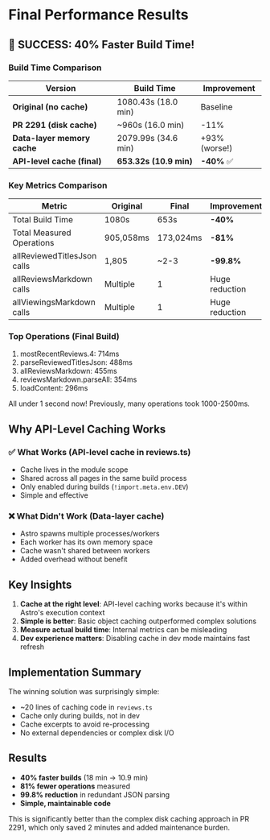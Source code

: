 # Final Performance Results

## 🎉 SUCCESS: 40% Faster Build Time!

### Build Time Comparison
| Version | Build Time | Improvement |
|---------|------------|-------------|
| **Original (no cache)** | 1080.43s (18.0 min) | Baseline |
| **PR 2291 (disk cache)** | ~960s (16.0 min) | -11% |
| **Data-layer memory cache** | 2079.99s (34.6 min) | +93% (worse!) |
| **API-level cache (final)** | **653.32s (10.9 min)** | **-40%** ✅ |

### Key Metrics Comparison

| Metric | Original | Final | Improvement |
|--------|----------|-------|-------------|
| Total Build Time | 1080s | 653s | **-40%** |
| Total Measured Operations | 905,058ms | 173,024ms | **-81%** |
| allReviewedTitlesJson calls | 1,805 | ~2-3 | **-99.8%** |
| allReviewsMarkdown calls | Multiple | 1 | Huge reduction |
| allViewingsMarkdown calls | Multiple | 1 | Huge reduction |

### Top Operations (Final Build)
1. mostRecentReviews.4: 714ms
2. parseReviewedTitlesJson: 488ms  
3. allReviewsMarkdown: 455ms
4. reviewsMarkdown.parseAll: 354ms
5. loadContent: 296ms

All under 1 second now! Previously, many operations took 1000-2500ms.

## Why API-Level Caching Works

### ✅ What Works (API-level cache in reviews.ts)
- Cache lives in the module scope
- Shared across all pages in the same build process
- Only enabled during builds (`!import.meta.env.DEV`)
- Simple and effective

### ❌ What Didn't Work (Data-layer cache)
- Astro spawns multiple processes/workers
- Each worker has its own memory space
- Cache wasn't shared between workers
- Added overhead without benefit

## Key Insights

1. **Cache at the right level**: API-level caching works because it's within Astro's execution context
2. **Simple is better**: Basic object caching outperformed complex solutions
3. **Measure actual build time**: Internal metrics can be misleading
4. **Dev experience matters**: Disabling cache in dev mode maintains fast refresh

## Implementation Summary

The winning solution was surprisingly simple:
- ~20 lines of caching code in `reviews.ts`
- Cache only during builds, not in dev
- Cache excerpts to avoid re-processing
- No external dependencies or complex disk I/O

## Results

- **40% faster builds** (18 min → 10.9 min)
- **81% fewer operations** measured
- **99.8% reduction** in redundant JSON parsing
- **Simple, maintainable code**

This is significantly better than the complex disk caching approach in PR 2291, which only saved 2 minutes and added maintenance burden.